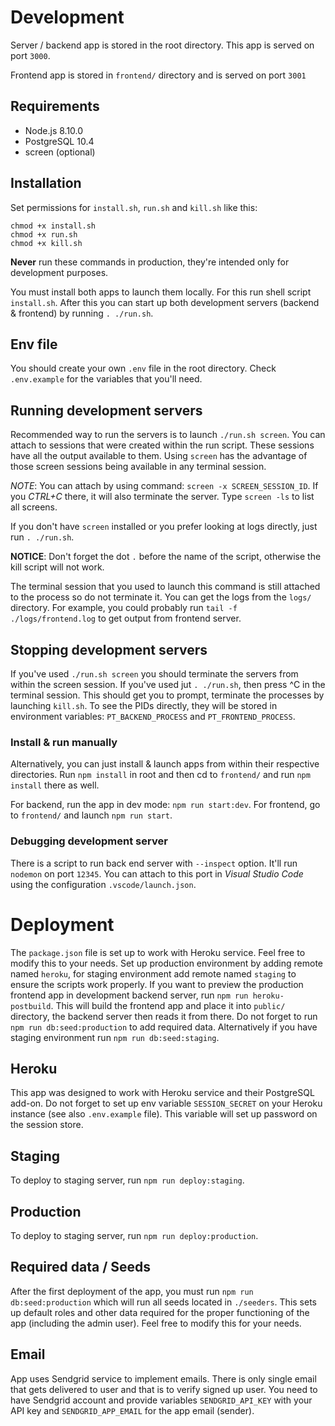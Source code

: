 
# Development

Server / backend app is stored in the root directory. This app is served on port `3000`.

Frontend app is stored in `frontend/` directory and is served on port `3001`

## Requirements

- Node.js 8.10.0
- PostgreSQL 10.4
- screen (optional)

## Installation

Set permissions for `install.sh`, `run.sh` and `kill.sh` like this:

```
chmod +x install.sh
chmod +x run.sh
chmod +x kill.sh
```

__Never__ run these commands in production, they're intended only for development purposes.

You must install both apps to launch them locally. For this run shell script `install.sh`.
After this you can start up both development servers (backend & frontend) by running `. ./run.sh`. 

## Env file

You should create your own `.env` file in the root directory. Check `.env.example` for the variables
that you'll need. 

## Running development servers

Recommended way to run the servers is to launch `./run.sh screen`. You can attach to sessions that were created within the run script.
These sessions have all the output available to them. Using `screen` has the advantage of those screen sessions being available in any terminal session.

_NOTE_: You can attach by using command: `screen -x SCREEN_SESSION_ID`. If you _CTRL+C_ there, it will also terminate the server. Type `screen -ls` to list all screens.

If you don't have `screen` installed or you prefer looking at logs directly, just run `. ./run.sh`.

__NOTICE__: Don't forget the dot `.` before the name of the script, otherwise the kill script will not work.

The terminal session that you used to launch this command is still attached to the process so do not terminate it. You can get the logs from the `logs/` directory.
For example, you could probably run `tail -f ./logs/frontend.log` to get output from frontend server.

## Stopping development servers

If you've used `./run.sh screen` you should terminate the servers from within the screen session.
If you've used jut `. ./run.sh`, then press ^C in the terminal session. This should get you to prompt, terminate the processes by launching `kill.sh`.
To see the PIDs directly, they will be stored in environment variables: `PT_BACKEND_PROCESS` and `PT_FRONTEND_PROCESS`.

### Install & run manually

Alternatively, you can just install & launch apps from within their respective directories. Run `npm install` in root and then cd to `frontend/` and run `npm install` there as well.

For backend, run the app in dev mode: `npm run start:dev`. For frontend, go to `frontend/` and launch `npm run start`.

### Debugging development server

There is a script to run back end server with `--inspect` option. It'll run `nodemon` on port `12345`. You can attach to this port in _Visual Studio Code_ using the configuration `.vscode/launch.json`.

# Deployment

The `package.json` file is set up to work with Heroku service. Feel free to modify this to your needs.
Set up production environment by adding remote named `heroku`, for staging environment add remote named `staging` to ensure the scripts work properly. 
If you want to preview the production frontend app in development backend server, run `npm run heroku-postbuild`.
This will build the frontend app and place it into `public/` directory, the backend server then reads it from there.
Do not forget to run `npm run db:seed:production` to add required data. Alternatively if you have staging environment run `npm run db:seed:staging`.

## Heroku

This app was designed to work with Heroku service and their PostgreSQL add-on. Do not forget to set up
env variable `SESSION_SECRET` on your Heroku instance (see also `.env.example` file).
This variable will set up password on the session store.

## Staging

To deploy to staging server, run `npm run deploy:staging`.

## Production

To deploy to staging server, run `npm run deploy:production`.

## Required data / Seeds

After the first deployment of the app, you must run `npm run db:seed:production` which will
run all seeds located in `./seeders`. This sets up default roles and other data required for the
proper functioning of the app (including the admin user).
Feel free to modify this for your needs.

## Email

App uses Sendgrid service to implement emails. There is only single email that gets delivered to user and that is to verify signed up user. You need to have Sendgrid account and provide variables `SENDGRID_API_KEY` with your API key and `SENDGRID_APP_EMAIL` for the app email (sender). 